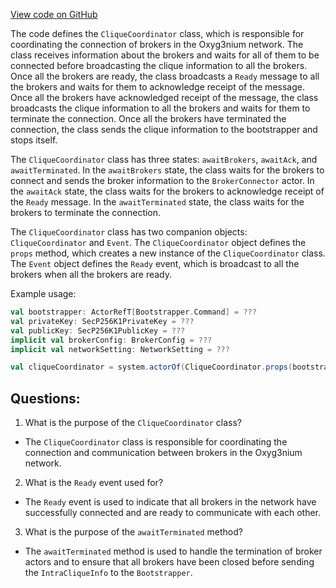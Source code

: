 [View code on GitHub](https://github.com/oxyg3nium/oxyg3nium/flow/src/main/scala/org/oxyg3nium/flow/network/bootstrap/CliqueCoordinator.scala)

The code defines the `CliqueCoordinator` class, which is responsible for coordinating the connection of brokers in the Oxyg3nium network. The class receives information about the brokers and waits for all of them to be connected before broadcasting the clique information to all the brokers. Once all the brokers are ready, the class broadcasts a `Ready` message to all the brokers and waits for them to acknowledge receipt of the message. Once all the brokers have acknowledged receipt of the message, the class broadcasts the clique information to all the brokers and waits for them to terminate the connection. Once all the brokers have terminated the connection, the class sends the clique information to the bootstrapper and stops itself.

The `CliqueCoordinator` class has three states: `awaitBrokers`, `awaitAck`, and `awaitTerminated`. In the `awaitBrokers` state, the class waits for the brokers to connect and sends the broker information to the `BrokerConnector` actor. In the `awaitAck` state, the class waits for the brokers to acknowledge receipt of the `Ready` message. In the `awaitTerminated` state, the class waits for the brokers to terminate the connection.

The `CliqueCoordinator` class has two companion objects: `CliqueCoordinator` and `Event`. The `CliqueCoordinator` object defines the `props` method, which creates a new instance of the `CliqueCoordinator` class. The `Event` object defines the `Ready` event, which is broadcast to all the brokers when all the brokers are ready.

Example usage:

```scala
val bootstrapper: ActorRefT[Bootstrapper.Command] = ???
val privateKey: SecP256K1PrivateKey = ???
val publicKey: SecP256K1PublicKey = ???
implicit val brokerConfig: BrokerConfig = ???
implicit val networkSetting: NetworkSetting = ???

val cliqueCoordinator = system.actorOf(CliqueCoordinator.props(bootstrapper, privateKey, publicKey))
```
## Questions: 
 1. What is the purpose of the `CliqueCoordinator` class?
- The `CliqueCoordinator` class is responsible for coordinating the connection and communication between brokers in the Oxyg3nium network.

2. What is the `Ready` event used for?
- The `Ready` event is used to indicate that all brokers in the network have successfully connected and are ready to communicate with each other.

3. What is the purpose of the `awaitTerminated` method?
- The `awaitTerminated` method is used to handle the termination of broker actors and to ensure that all brokers have been closed before sending the `IntraCliqueInfo` to the `Bootstrapper`.
